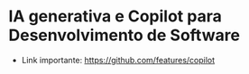 # IA generativa e Copilot para Desenvolvimento de Software

- Link importante: https://github.com/features/copilot
